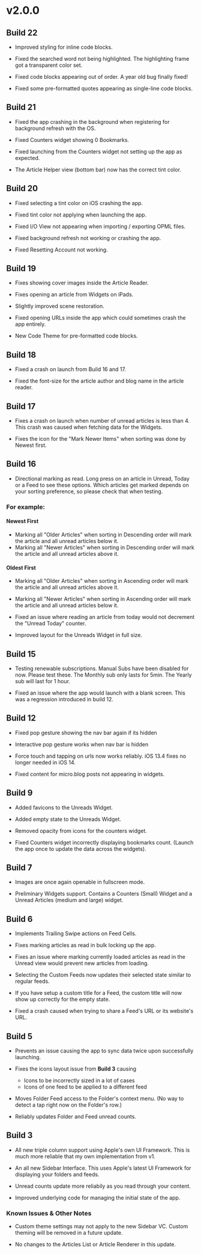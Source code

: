 # v2.0.0

## Build 22

- Improved styling for inline code blocks. 

- Fixed the searched word not being highlighted. The highlighting frame got a transparent color set. 

- Fixed code blocks appearing out of order. A year old bug finally fixed! 

- Fixed some pre-formatted quotes appearing as single-line code blocks.

## Build 21

- Fixed the app crashing in the background when registering for background refresh with the OS. 

- Fixed Counters widget showing 0 Bookmarks. 

- Fixed launching from the Counters widget not setting up the app as expected. 

- The Article Helper view (bottom bar) now has the correct tint color. 

## Build 20 

- Fixed selecting a tint color on iOS crashing the app. 

- Fixed tint color not applying when launching the app. 

- Fixed I/O View not appearing when importing / exporting OPML files.

- Fixed background refresh not working or crashing the app. 

- Fixed Resetting Account not working. 

## Build 19

- Fixes showing cover images inside the Article Reader. 

- Fixes opening an article from Widgets on iPads.

- Slightly improved scene restoration. 

- Fixed opening URLs inside the app which could sometimes crash the app entirely. 

- New Code Theme for pre-formatted code blocks. 

## Build 18

- Fixed a crash on launch from Build 16 and 17. 

- Fixed the font-size for the article author and blog name in the article reader. 

## Build 17

- Fixes a crash on launch when number of unread articles is less than 4. This crash was caused when fetching data for the Widgets. 

- Fixes the icon for the "Mark Newer Items" when sorting was done by Newest first. 

##  Build 16
 
 - Directional marking as read. Long press on an article in Unread, Today or a Feed to see these options. Which articles get marked depends on your sorting preference, so please check that when testing.
 
### For example:   

#### Newest First

- Marking all "Older Articles" when sorting in Descending order will mark the article and all unread articles below it. 
- Marking all "Newer Articles" when sorting in Descending order will mark the article and all unread articles above it. 

#### Oldest First 
- Marking all "Older Articles" when sorting in Ascending order will mark the article and all unread articles above it. 
- Marking all "Newer Articles" when sorting in Ascending order will mark the article and all unread articles below it. 

- Fixed an issue where reading an article from today would not decrement the "Unread Today" counter. 

- Improved layout for the Unreads Widget in full size. 

## Build 15

- Testing renewable subscriptions. Manual Subs have been disabled for now. Please test these. The Monthly sub only lasts for 5min. The Yearly sub will last for 1 hour. 

- Fixed an issue where the app would launch with a blank screen. This was a regression introduced in build 12. 

## Build 12
- Fixed pop gesture showing the nav bar again if its hidden

- Interactive pop gesture works when nav bar is hidden

- Force touch and tapping on urls now works reliably. iOS 13.4 fixes no longer needed in iOS 14. 

- Fixed content for micro.blog posts not appearing in widgets.

## Build 9

- Added favicons to the Unreads Widget. 

- Added empty state to the Unreads Widget.

- Removed opacity from icons for the counters widget.

- Fixed Counters widget incorrectly displaying bookmarks count. (Launch the app once to update the data across the widgets).

## Build 7

- Images are once again openable in fullscreen mode.

- Preliminary Widgets support. Contains a Counters (Small) Widget and a Unread Articles (medium and large) widget. 

## Build 6

- Implements Trailing Swipe actions on Feed Cells.

- Fixes marking articles as read in bulk locking up the app. 

- Fixes an issue where marking currently loaded articles as read in the Unread view would prevent new articles from loading.  

- Selecting the Custom Feeds now updates their selected state similar to regular feeds. 

- If you have setup a custom title for a Feed, the custom title will now show up correctly for the empty state. 

- Fixed a crash caused when trying to share a Feed's URL or its website's URL.

## Build 5

- Prevents an issue causing the app to sync data twice upon successfully launching. 

- Fixes the icons layout issue from **Build 3** causing   
    - Icons to be incorrectly sized in a lot of cases 
    - Icons of one feed to be applied to a different feed 

- Moves Folder Feed access to the Folder's context menu. (No way to detect a tap right now on the Folder's row.)

- Reliably updates Folder and Feed unread counts. 

## Build 3

- All new triple column support using Apple's own UI Framework. This is much more reliable that my own implementation from v1. 

- An all new Sidebar Interface. This uses Apple's latest UI Framework for displaying your folders and feeds. 

- Unread counts update more reliabily as you read through your content. 

- Improved underlying code for managing the initial state of the app. 

### Known Issues & Other Notes

- Custom theme settings may not apply to the new Sidebar VC. Custom theming will be removed in a future update. 

- No changes to the Articles List or Article Renderer in this update.  
